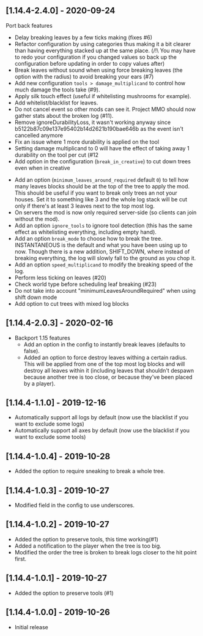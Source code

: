 ## [1.14.4-2.4.0] - 2020-09-24
Port back features

- Delay breaking leaves by a few ticks making (fixes #6)
- Refactor configuration by using categories thus making it a bit clearer than having everything stacked up at the same place. (/!\ You may have to redo your configuration if you changed values so back up the configuration before updating in order to copy values after)
- Break leaves without sound when using force breaking leaves (the option with the radius) to avoid breaking your ears (#7)
- Add new configuration `tools > damage_multiplicand` to control how much damage the tools take (#9).
- Apply silk touch effect (useful if whitelisting mushrooms for example).
- Add whitelist/blacklist for leaves.
- Do not cancel event so other mods can see it. Project MMO should now gather stats about the broken log (#11).
- Remove ignoreDurabilityLoss, it wasn't working anyway since b5122b87c09e137e95402b14d2621b190bae646b as the event isn't cancelled anymore
- Fix an issue where 1 more durability is applied on the tool
- Setting damage multiplicand to 0 will have the effect of taking away 1 durability on the tool per cut (#12
- Add option in the configuration (`break_in_creative`) to cut down trees even when in creative
* Add an option (`minimum_leaves_around_required` default `0`) to tell how many leaves blocks should be at the top of the tree to apply the mod. This should be useful if you want to break only trees an not your houses. Set it to something like 3 and the whole log stack will be cut only if there's at least 3 leaves next to the top most log.
* On servers the mod is now only required server-side (so clients can join without the mod).
* Add an option `ignore_tools` to ignore tool detection (this has the same effect as whitelisting everything, including empty hand).
* Add an option `break_mode` to choose how to break the tree. INSTANTANEOUS is the default and what you have been using up to now. Though there is a new addition, SHIFT_DOWN, where instead of breaking everything, the log will slowly fall to the ground as you chop it.
* Add an option `speed_multiplicand` to modify the breaking speed of the log.
* Perform less ticking on leaves (#20)
* Check world type before scheduling leaf breaking (#23)
* Do not take into account "minimumLeavesAroundRequired" when using shift down mode
* Add option to cut trees with mixed log blocks

## [1.14.4-2.0.3] - 2020-02-16
- Backport 1.15 features
  - Add an option in the config to instantly break leaves (defaults to false).
  - Added an option to force destroy leaves withing a certain radius. This will be applied from one of the top most log blocks and will destroy all leaves within it (including leaves that shouldn't despawn because another tree is too close, or because they've been placed by a player).

## [1.14.4-1.1.0] - 2019-12-16
- Automatically support all logs by default (now use the blacklist if you want to exclude some logs)
- Automatically support all axes by default (now use the blacklist if you want to exclude some tools)

## [1.14.4-1.0.4] - 2019-10-28
- Added the option to require sneaking to break a whole tree.

## [1.14.4-1.0.3] - 2019-10-27
- Modified field in the config to use underscores.

## [1.14.4-1.0.2] - 2019-10-27
- Added the option to preserve tools, this time working(#1)
- Added a notification to the player when the tree is too big.
- Modified the order the tree is broken to break logs closer to the hit point first.

## [1.14.4-1.0.1] - 2019-10-27
- Added the option to preserve tools (#1)

## [1.14.4-1.0.0] - 2019-10-26
- Initial release

